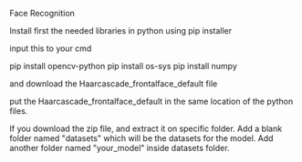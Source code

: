 Face Recognition

Install first the needed libraries in python using pip installer

input this to your cmd

pip install opencv-python
pip install os-sys
pip install numpy

and download the Haarcascade_frontalface_default file

put the Haarcascade_frontalface_default in the same location of the python files.

If you download the zip file, and extract it on specific folder.
Add a blank folder named "datasets" which will be the datasets for the model.
Add another folder named "your_model" inside datasets folder.

